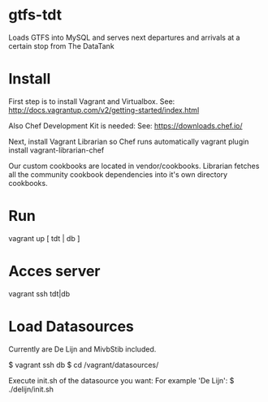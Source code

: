 # gtfs-tdt
Loads GTFS into MySQL and serves next departures and arrivals at a certain stop from The DataTank

# Install

First step is to install Vagrant and Virtualbox.
See: http://docs.vagrantup.com/v2/getting-started/index.html

Also Chef Development Kit is needed:
See: https://downloads.chef.io/

Next, install Vagrant Librarian so Chef runs automatically
vagrant plugin install vagrant-librarian-chef

Our custom cookbooks are located in vendor/cookbooks.
Librarian fetches all the community cookbook dependencies into it's own directory cookbooks.

# Run

vagrant up [ tdt | db ]

# Acces server 

vagrant ssh tdt|db

# Load Datasources 
Currently are De Lijn and MivbStib included.

$ vagrant ssh db
$ cd /vagrant/datasources/

Execute init.sh of the datasource you want:
For example 'De Lijn': 
$ ./delijn/init.sh



